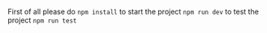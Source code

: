 First of all please do `npm install` 
to start the project `npm run dev`
to test the project `npm run test` 
